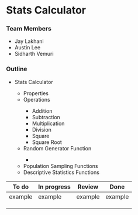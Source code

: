 <h1>Stats Calculator</h1>

<h3>Team Members</h3>
<ul>
  <li>Jay Lakhani</li>
  <li>Austin Lee</li>
  <li>Sidharth Vemuri</li>
</ul>

<h3>Outline</h3>
<ul>
  <li>Stats Calculator</li>
  <ul>
    <li>Properties</li>
    <li>Operations</li>
      <ul>
        <li>Addition</li>
        <li>Subtraction</li>
        <li>Multiplication</li>
        <li>Division</li>
        <li>Square</li>
        <li>Square Root</li>
      </ul>
    <li>Random Generator Function</li>
      <ul>
        <li></li>
      </ul>
    <li>Population Sampling Functions</li>
    <li>Descriptive Statistics Functions</li>
  </ul>
</ul>

| To do | In progress |  Review  | Done | 
| ---  | ----------- |  ------- | ---- |
| example | example | example |  example | 
|  |  |  |  |
|  |  |  |  | 
|  |  |  |  |
